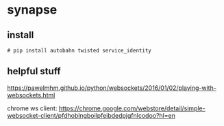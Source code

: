 # synapse

## install

`# pip install autobahn twisted service_identity`

## helpful stuff

https://pawelmhm.github.io/python/websockets/2016/01/02/playing-with-websockets.html

chrome ws client: https://chrome.google.com/webstore/detail/simple-websocket-client/pfdhoblngboilpfeibdedpjgfnlcodoo?hl=en
